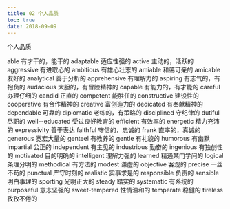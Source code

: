 ```yaml
---
title: 02 个人品质
toc: true
date: 2018-09-09
---
```

个人品质 

able 有才干的，能干的 adaptable 适应性强的
active 主动的，活跃的 aggressive 有进取心的
ambitious 有雄心壮志的 amiable 和蔼可亲的
amicable 友好的 analytical 善于分析的
apprehensive 有理解力的 aspiring 有志气的，有抱负的
audacious 大胆的，有冒险精神的 capable 有能力的，有才能的
careful 办理仔细的 candid 正直的
competent 能胜任的 constructive 建设性的
cooperative 有合作精神的 creative 富创造力的
dedicated 有奉献精神的 dependable 可靠的
diplomatic 老练的，有策略的 disciplined 守纪律的
dutiful 尽职的 well--educated 受过良好教育的
efficient 有效率的 energetic 精力充沛的
expressivity 善于表达 faithful 守信的，忠诚的
frank 直率的，真诚的 generous 宽宏大量的
genteel 有教养的 gentle 有礼貌的
humorous 有幽默 impartial 公正的
independent 有主见的 industrious 勤奋的
ingenious 有独创性的 motivated 目的明确的
intelligent 理解力强的 learned 精通某门学问的
logical 条理分明的 methodical 有方法的
modest 谦虚的 objective 客观的
precise 一丝不苟的 punctual 严守时刻的
realistic 实事求是的 responsible 负责的
sensible 明白事理的 sporting 光明正大的
steady 踏实的 systematic 有系统的
purposeful 意志坚强的 sweet-tempered 性情温和的
temperate 稳健的 tireless 孜孜不倦的
